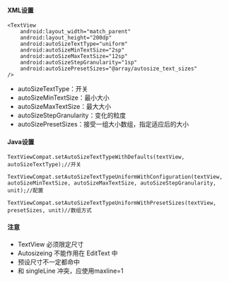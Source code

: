 #### XML设置
```
<TextView
    android:layout_width="match_parent"
    android:layout_height="200dp"
    android:autoSizeTextType="uniform" 
    android:autoSizeMinTextSize="2sp"
    android:autoSizeMaxTextSize="12sp"
    android:autoSizeStepGranularity="1sp"
    android:autoSizePresetSizes="@array/autosize_text_sizes"
/>
```
* autoSizeTextType：开关
* autoSizeMinTextSize：最小大小
* autoSizeMaxTextSize：最大大小
* autoSizeStepGranularity：变化的粒度
* autoSizePresetSizes：接受一组大小数组，指定适应后的大小
 

#### Java设置
```
TextViewCompat.setAutoSizeTextTypeWithDefaults(textView, autoSizeTextType);//开关

TextViewCompat.setAutoSizeTextTypeUniformWithConfiguration(textView,
autoSizeMinTextSize, autoSizeMaxTextSize, autoSizeStepGranularity, unit);//配置

TextViewCompat.setAutoSizeTextTypeUniformWithPresetSizes(textView, presetSizes, unit)//数组方式 
```

#### 注意
* TextView 必须限定尺寸
* Autosizeing 不能作用在 EditText 中
* 预设尺寸不一定都命中
* 和 singleLine 冲突，应使用maxline=1

    